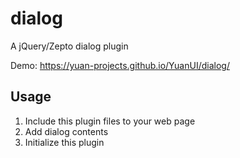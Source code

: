 # dialog

A jQuery/Zepto dialog plugin

Demo: https://yuan-projects.github.io/YuanUI/dialog/

## Usage

 1. Include this plugin files to your web page
 2. Add dialog contents
 3. Initialize this plugin
